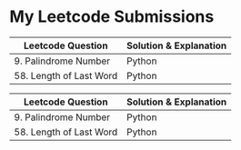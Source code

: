 # My Leetcode Submissions

Leetcode Question  | Solution & Explanation
------------- | -------------
9. Palindrome Number  | Python
58. Length of Last Word  | Python


Leetcode Question  | Solution & Explanation
------------- | -------------
 9. Palindrome Number  | Python
 58. Length of Last Word  | Python
